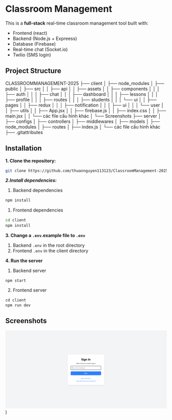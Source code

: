 # Classroom Management

This is a **full-stack** real-time classroom management tool built with:

- Frontend (react)
- Backend (Node.js + Expreess)
- Database (Firebase)
- Real-time chat (Socket.io)
- Twilio (SMS login)

## Project Structure

CLASSROOMMANAGEMENT-2025
├── client
│ ├── node_modules
│ ├── public
│ ├── src
│ │ ├── api
│ │ ├── assets
│ │ ├── components
│ │ │ ├── auth
│ │ │ ├── chat
│ │ │ ├── dashboard
│ │ │ ├── lessons
│ │ │ ├── profile
│ │ │ ├── routes
│ │ │ ├── students
│ │ │ └── ui
│ │ ├── pages
│ │ ├── redux
│ │ │ ├── notification
│ │ │ ├── ui
│ │ │ └── user
│ │ ├── utils
│ │ ├── App.jsx
│ │ ├── firebase.js
│ │ ├── index.css
│ │ ├── main.jsx
│ │ └── các file cấu hình khác
│ └── Screenshots
├── server
│ ├── configs
│ ├── controllers
│ ├── middlewares
│ ├── models
│ ├── node_modules
│ ├── routes
│ ├── index.js
│ └── các file cấu hình khác
├── .gitattributes

## Installation

**1. Clone the repository:**

```Bash
git clone https://github.com/thuannguyen113123/ClassroomManagement-2025
```

**_2.Install dependencies:_**

1. Backend dependencies

```Bash
npm install
```

1. Frontend dependencies

```Bash
cd client
npm install
```

**3. Change a `.env`.example file to `.env`**

1. Backend `.env` in the root directory
2. Frontend `.env` in the client directory

**4. Run the server**

1. Backend server

```
npm start
```

2. Frontend server

```
cd client
npm run dev
```

## Screenshots

![output](/Screenshots/Login.png))
